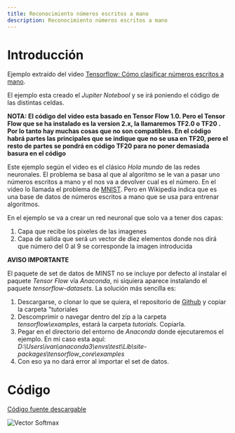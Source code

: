 ```yaml
---
title: Reconocimiento números escritos a mano
description: Reconocimiento números escritos a mano
---
```


# Introducción

Ejemplo extraído del video [Tensorflow: Cómo clasificar números escritos a mano](https://www.youtube.com/watch?v=EIXnx4BA1JY). 

El ejemplo esta creado el *Jupiter Notebool* y se irá poniendo el código de las distintas celdas.

**NOTA: El código del video esta basado en Tensor Flow 1.0. Pero el Tensor Flow que se ha instalado es la version 2.x, la llamaremos TF2.0 o TF20 . Por lo tanto hay muchas cosas que no son compatibles. En el código habrá partes 
las principales que se indique que no se usa en TF20, pero el resto de partes se pondrá en código TF20 para no poner demasiada basura en el código**

Este ejemplo según el video es el clásico *Hola mundo* de las redes neuronales. El problema se basa al que al algoritmo se le van a pasar uno números escritos a mano y el nos va a devolver cual es el número. En el video lo llamada el problema de [MNIST](https://en.wikipedia.org/wiki/MNIST_database). Pero en Wikipedia indica que es una base de datos de números escritos a mano que se usa para entrenar algoritmos.

En el ejemplo se va a crear un red neuronal que solo va a tener dos capas: 

1. Capa que recibe los pixeles de las imagenes
2. Capa de salida que será un vector de diez elementos donde nos dirá que número del 0 al 9 se corresponde la imagen introducida

**AVISO IMPORTANTE**

El paquete de set de datos de MINST no se incluye por defecto al instalar el paquete *Tensor Flow* vía *Anaconda*, ni siquiera aparece instalando el paquete *tensorflow-datasets*. La solución más sencilla es:

1. Descargarse, o clonar lo que se quiera, el repositorio de [Github](https://github.com/tensorflow/tensorflow) y copiar la carpeta "tutoriales
2. Descomprimir o navegar dentro del zip a la carpeta *tensorflow\examples*, estará la carpeta *tutorials*. Copiarla.
3. Pegar en el directorio del entorno de *Anaconda* donde ejecutaremos el ejemplo. En mi caso esta aquí: *D:\Users\ivan\anaconda3\envs\test\Lib\site-packages\tensorflow_core\examples*
4. Con eso ya no dará error al importar el set de datos.

 # Código

 [Código fuente descargable](/docs/python/machine_learning/tensor_flow/.ipynb) 

 ![Vector Softmax](/images/python/machine_learning/tensor_flow/num_mano_vector_softmax.png)